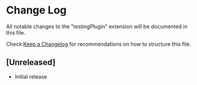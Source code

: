 # Change Log

All notable changes to the "testingPlugin" extension will be documented in this file.

Check [Keep a Changelog](http://keepachangelog.com/) for recommendations on how to structure this file.

## [Unreleased]

- Initial release